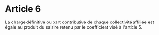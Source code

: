 # Article 6

La charge définitive ou part contributive de chaque collectivité affiliée est égale au produit du salaire retenu par le coefficient visé à l'article 5.
